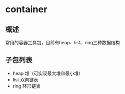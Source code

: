 # container

## 概述
常用的容器工具包，目前有heap、list、ring三种数据结构

## 子包列表

- heap 堆（可实现最大堆和最小堆）
- list 双向链表
- ring 环形链表



